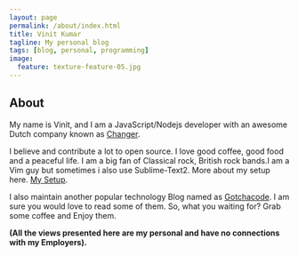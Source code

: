 ```yaml
---
layout: page
permalink: /about/index.html
title: Vinit Kumar
tagline: My personal blog
tags: [blog, personal, programming]
image:
  feature: texture-feature-05.jpg
---
```

## About 
My name is Vinit, and I am a JavaScript/Nodejs developer with an awesome Dutch company known as [Changer](http://changer.nl).

I believe and contribute a lot to open source. I love good coffee, good food and a peaceful life. I am a big fan of Classical rock, British rock bands.I am a Vim guy but sometimes i also use Sublime-Text2. More about my setup here. [My Setup](http://vinitkumar.me/articles/my-setup/).

I also maintain another popular technology Blog named as [Gotchacode](http://www.gotchacode.com). I am sure you would love to read some of them. So, what you waiting for? Grab some coffee and Enjoy them.

**(All the views presented here are my personal and have no connections with my Employers).**

